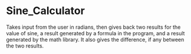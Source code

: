 # Sine_Calculator

Takes input from the user in radians, then gives back two results for the value of sine, a result generated by a formula in the program, and a result generated by the math library. It also gives the difference, if any between the two results.

